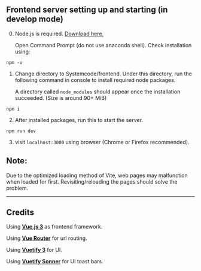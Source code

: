 ## Frontend server setting up and starting (in develop mode)

0. Node.js is required. [Download here.](https://nodejs.org/en/download)

   Open Command Prompt (do not use anaconda shell). Check installation using:

```
npm -v
```

1. Change directory to Systemcode/frontend. Under this directory, run the following command in console to install required node packages.

   A directory called `node_modules` should appear once the installation succeeded. (Size is around 90+ MiB)

```
npm i
```
2. After installed packages, run this to start the server.

```
npm run dev
```
3. visit `localhost:3000` using browser (Chrome or Firefox recommended).

## Note:

Due to the optimized loading method of Vite, web pages may malfunction when loaded for first. Revisiting/reloading the pages should solve the problem.



---

## Credits

Using [**Vue.js 3**](https://github.com/vuejs/) as frontend framework.

Using [**Vue Router**](https://github.com/vuejs/router) for url routing.

Using [**Vuetify 3**](https://github.com/vuetifyjs/vuetify) for UI.

Using [**Vuetify Sonner**](https://github.com/wobsoriano/vuetify-sonner) for UI toast bars.
